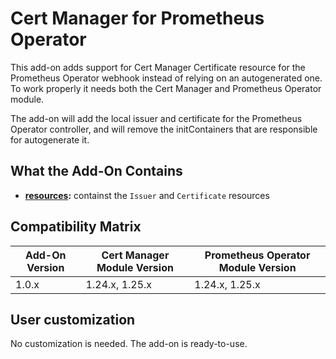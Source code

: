 # Cert Manager for Prometheus Operator

This add-on adds support for Cert Manager Certificate resource for the Prometheus Operator webhook instead of
relying on an autogenerated one.  
To work properly it needs both the Cert Manager and Prometheus Operator module.

The add-on will add the local issuer and certificate for the Prometheus Operator controller, and will remove the
initContainers that are responsible for autogenerate it.

## What the Add-On Contains

- **[resources](./resources):** containst the `Issuer` and `Certificate` resources

## Compatibility Matrix

| Add-On Version | Cert Manager Module Version | Prometheus Operator Module Version |
|----------------|-----------------------------|------------------------------------|
| 1.0.x          | 1.24.x, 1.25.x              | 1.24.x, 1.25.x                     |

## User customization

No customization is needed. The add-on is ready-to-use.
